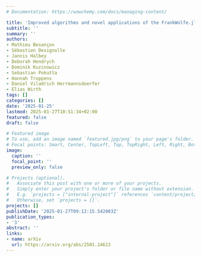 ```yaml
---
# Documentation: https://wowchemy.com/docs/managing-content/

title: 'Improved algorithms and novel applications of the FrankWolfe.jl library'
subtitle: ''
summary: ''
authors:
- Mathieu Besançon
- Sébastien Designolle
- Jannis Halbey
- Deborah Hendrych
- Dominik Kuzinowicz
- Sebastian Pokutta
- Hannah Troppens
- Daniel Viladrich Herrmannsdoerfer
- Elias Wirth
tags: []
categories: []
date: '2025-01-25'
lastmod: 2025-01-27T10:51:34+02:00
featured: false
draft: false

# Featured image
# To use, add an image named `featured.jpg/png` to your page's folder.
# Focal points: Smart, Center, TopLeft, Top, TopRight, Left, Right, BottomLeft, Bottom, BottomRight.
image:
  caption: ''
  focal_point: ''
  preview_only: false

# Projects (optional).
#   Associate this post with one or more of your projects.
#   Simply enter your project's folder or file name without extension.
#   E.g. `projects = ["internal-project"]` references `content/project/deep-learning/index.md`.
#   Otherwise, set `projects = []`.
projects: []
publishDate: '2025-01-27T09:12:15.542083Z'
publication_types:
- '3'
abstract: ''
links:
- name: arXiv
  url: https://arxiv.org/abs/2501.14613
---
```

